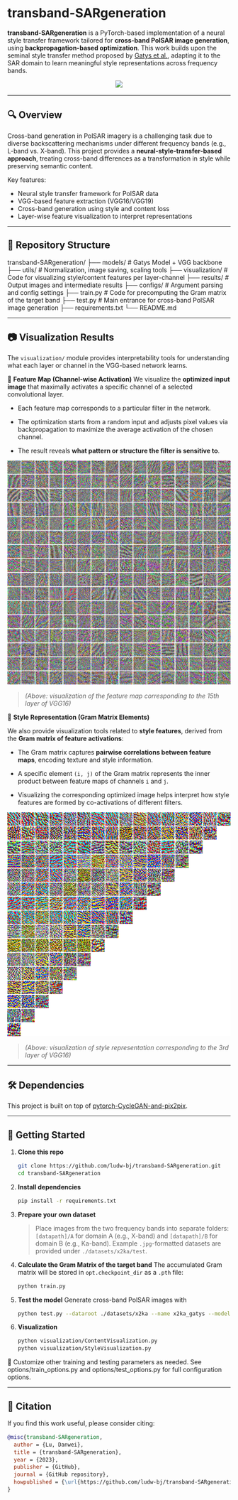 # transband-SARgeneration

**transband-SARgeneration** is a PyTorch-based implementation of a neural style transfer framework tailored for **cross-band PolSAR image generation**, using **backpropagation-based optimization**. This work builds upon the seminal style transfer method proposed by [Gatys et al.](https://ieeexplore.ieee.org/document/7780634), adapting it to the SAR domain to learn meaningful style representations across frequency bands.

<div align="center">
  <img src="results/x2ka_gatys/test_latest/images/example_output.png" width="600">
</div>

---

## 🔍 Overview

Cross-band generation in PolSAR imagery is a challenging task due to diverse backscattering mechanisms under different frequency bands (e.g., L-band vs. X-band). This project provides a **neural-style-transfer-based approach**, treating cross-band differences as a transformation in style while preserving semantic content.

Key features:

- Neural style transfer framework for PolSAR data
- VGG-based feature extraction (VGG16/VGG19)
- Cross-band generation using style and content loss
- Layer-wise feature visualization to interpret representations

---

## 📁 Repository Structure

transband-SARgeneration/
├── models/ # Gatys Model + VGG backbone
├── utils/ # Normalization, image saving, scaling tools
├── visualization/ # Code for visualizing style/content features per layer-channel
├── results/ # Output images and intermediate results
├── configs/ # Argument parsing and config settings
├── train.py # Code for precomputing the Gram matrix of the target band
├── test.py # Main entrance for cross-band PolSAR image generation
├── requirements.txt
└── README.md

---

## 📷 Visualization Results

The `visualization/` module provides interpretability tools for understanding what each layer or channel in the VGG-based network learns.

🔹 **Feature Map (Channel-wise Activation)**
We visualize the **optimized input image** that maximally activates a specific channel of a selected convolutional layer.

- Each feature map corresponds to a particular filter in the network.

- The optimization starts from a random input and adjusts pixel values via backpropagation to maximize the average activation of the chosen channel.

- The result reveals **what pattern or structure the filter is sensitive to**.

![Content](results/content_visualization/VGG16/Layer_15/grid.png)

> *(Above: visualization of the feature map corresponding to the 15th layer of VGG16)*

🔹 **Style Representation (Gram Matrix Elements)**

We also provide visualization tools related to **style features**, derived from the **Gram matrix of feature activations**:

- The Gram matrix captures **pairwise correlations between feature maps**, encoding texture and style information.

- A specific element `(i, j)` of the Gram matrix represents the inner product between feature maps of channels `i` and `j`.

- Visualizing the corresponding optimized image helps interpret how style features are formed by co-activations of different filters.

![Style](results/gram_visualization/VGG16/Layer_3/grid.png)

> *(Above: visualization of style representation corresponding to the 3rd layer of VGG16)*

---

## 🛠️ Dependencies

This project is built on top of [pytorch-CycleGAN-and-pix2pix](https://github.com/junyanz/pytorch-CycleGAN-and-pix2pix).

---

## 🚀 Getting Started

1. **Clone this repo**
    ```bash
    git clone https://github.com/ludw-bj/transband-SARgeneration.git
    cd transband-SARgeneration
    ```

2. **Install dependencies**
    ```bash
    pip install -r requirements.txt
    ```

3. **Prepare your own dataset**
    >  Place images from the two frequency bands into separate folders:
    `[datapath]/A` for domain A (e.g., X-band) and `[datapath]/B` for domain B (e.g., Ka-band).
    > Example `.jpg`-formatted datasets are provided under `./datasets/x2ka/test`.

4. **Calculate the Gram Matrix of the target band**
    The accumulated Gram matrix will be stored in `opt.checkpoint_dir` as a `.pth` file:
    ```bash
    python train.py
    ```

5. **Test the model**
    Generate cross-band PolSAR images with
    ```bash
    python test.py --dataroot ./datasets/x2ka --name x2ka_gatys --model gatys --content_layer 1,3 --style_source total
    ```

6. **Visualization**
    ```bash
    python visualization/ContentVisualization.py
    python visualization/StyleVisualization.py
    ```

🔧 Customize other training and testing parameters as needed. See options/train_options.py and options/test_options.py for full configuration options.

---

## 📄 Citation

If you find this work useful, please consider citing:

```bibtex
@misc{transband-SARgeneration,
  author = {Lu, Danwei},
  title = {transband-SARgeneration},
  year = {2023},
  publisher = {GitHub},
  journal = {GitHub repository},
  howpublished = {\url{https://github.com/ludw-bj/transband-SARgeneration}},
}